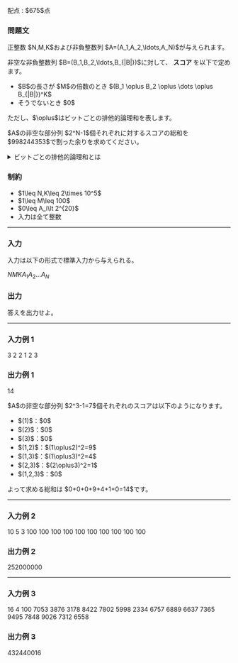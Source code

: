 
<div>

<span>

<span>

<p>
配点 : $675$点
</p>

<div>

<section>

### **問題文**

<p>
正整数 $N,M,K$および非負整数列 $A=(A_1,A_2,\ldots,A_N)$が与えられます。
</p>

<p>
非空な非負整数列 $B=(B_1,B_2,\ldots,B_{|B|})$に対して、
<strong>
スコア
</strong>
を以下で定めます。
</p>

<ul>

<li>
$B$の長さが $M$の倍数のとき $(B_1 \oplus B_2 \oplus \dots \oplus B_{|B|})^K$
</li>

<li>
そうでないとき $0$
</li>

</ul>

<p>
ただし、$\oplus$はビットごとの排他的論理和を表します。
</p>

<p>
$A$の非空な部分列 $2^N-1$個それぞれに対するスコアの総和を $998244353$で割った余りを求めてください。
</p>

<details>

<summary>
ビットごとの排他的論理和とは
</summary>
非負整数 $A, B$のビットごとの排他的論理和 $A \oplus B$は、以下のように定義されます。 
<ul>

<li>
$A \oplus B$を二進表記した際の $2^k$($k \geq 0$) の位の数は、$A, B$を二進表記した際の $2^k$の位の数のうち一方のみが $1$であれば $1$、そうでなければ $0$である。
</li>

</ul>
例えば、$3 \oplus 5 = 6$となります (二進表記すると: $011 \oplus 101 = 110$)。

一般に $k$個の整数 $p_1, \dots, p_k$の排他的論理和は $(\cdots ((p_1 \oplus p_2) \oplus p_3) \oplus \cdots \oplus p_k)$と定義され、これは $p_1, \dots, p_k$の順番によらないことが証明できます。 
</details>

</section>

</div>

<div>

<section>

### **制約**

<ul>

<li>
$1\leq N,K\leq 2\times 10^5$
</li>

<li>
$1\leq M\leq 100$
</li>

<li>
$0\leq A_i\lt 2^{20}$
</li>

<li>
入力は全て整数
</li>

</ul>

</section>

</div>

---

<div>

<div>

<section>

### **入力**

<p>
入力は以下の形式で標準入力から与えられる。
</p>

<div>

$N$$M$$K$$A_1$$A_2$$\ldots$$A_N$
</div>

</section>

</div>

<div>

<section>

### **出力**

<p>
答えを出力せよ。
</p>

</section>

</div>

</div>

---

<div>

<section>

### **入力例 1**

<div>

3 2 2
1 2 3

</div>

</section>

</div>

<div>

<section>

### **出力例 1**

<div>

14

</div>

<p>
$A$の非空な部分列 $2^3-1=7$個それぞれのスコアは以下のようになります。
</p>

<ul>

<li>
$(1)$：$0$
</li>

<li>
$(2)$：$0$
</li>

<li>
$(3)$：$0$
</li>

<li>
$(1,2)$：$(1\oplus2)^2=9$
</li>

<li>
$(1,3)$：$(1\oplus3)^2=4$
</li>

<li>
$(2,3)$：$(2\oplus3)^2=1$
</li>

<li>
$(1,2,3)$：$0$
</li>

</ul>

<p>
よって求める総和は $0+0+0+9+4+1+0=14$です。
</p>

</section>

</div>

---

<div>

<section>

### **入力例 2**

<div>

10 5 3
100 100 100 100 100 100 100 100 100 100

</div>

</section>

</div>

<div>

<section>

### **出力例 2**

<div>

252000000

</div>

</section>

</div>

---

<div>

<section>

### **入力例 3**

<div>

16 4 100
7053 3876 3178 8422 7802 5998 2334 6757 6889 6637 7365 9495 7848 9026 7312 6558

</div>

</section>

</div>

<div>

<section>

### **出力例 3**

<div>

432440016

</div>

</section>

</div>

</span>

</span>

</div>
